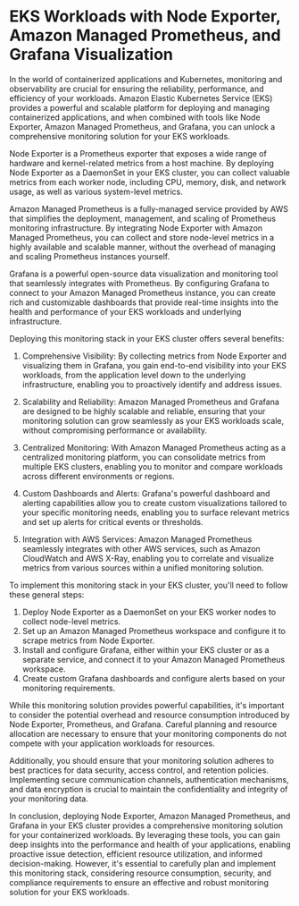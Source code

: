 # EKS Workloads with Node Exporter, Amazon Managed Prometheus, and Grafana Visualization

In the world of containerized applications and Kubernetes, monitoring and observability are crucial for ensuring the reliability, performance, and efficiency of your workloads. Amazon Elastic Kubernetes Service (EKS) provides a powerful and scalable platform for deploying and managing containerized applications, and when combined with tools like Node Exporter, Amazon Managed Prometheus, and Grafana, you can unlock a comprehensive monitoring solution for your EKS workloads.

Node Exporter is a Prometheus exporter that exposes a wide range of hardware and kernel-related metrics from a host machine. By deploying Node Exporter as a DaemonSet in your EKS cluster, you can collect valuable metrics from each worker node, including CPU, memory, disk, and network usage, as well as various system-level metrics.

Amazon Managed Prometheus is a fully-managed service provided by AWS that simplifies the deployment, management, and scaling of Prometheus monitoring infrastructure. By integrating Node Exporter with Amazon Managed Prometheus, you can collect and store node-level metrics in a highly available and scalable manner, without the overhead of managing and scaling Prometheus instances yourself.

Grafana is a powerful open-source data visualization and monitoring tool that seamlessly integrates with Prometheus. By configuring Grafana to connect to your Amazon Managed Prometheus instance, you can create rich and customizable dashboards that provide real-time insights into the health and performance of your EKS workloads and underlying infrastructure.

Deploying this monitoring stack in your EKS cluster offers several benefits:

1. Comprehensive Visibility: By collecting metrics from Node Exporter and visualizing them in Grafana, you gain end-to-end visibility into your EKS workloads, from the application level down to the underlying infrastructure, enabling you to proactively identify and address issues.

2. Scalability and Reliability: Amazon Managed Prometheus and Grafana are designed to be highly scalable and reliable, ensuring that your monitoring solution can grow seamlessly as your EKS workloads scale, without compromising performance or availability.

3. Centralized Monitoring: With Amazon Managed Prometheus acting as a centralized monitoring platform, you can consolidate metrics from multiple EKS clusters, enabling you to monitor and compare workloads across different environments or regions.

4. Custom Dashboards and Alerts: Grafana's powerful dashboard and alerting capabilities allow you to create custom visualizations tailored to your specific monitoring needs, enabling you to surface relevant metrics and set up alerts for critical events or thresholds.

5. Integration with AWS Services: Amazon Managed Prometheus seamlessly integrates with other AWS services, such as Amazon CloudWatch and AWS X-Ray, enabling you to correlate and visualize metrics from various sources within a unified monitoring solution.

To implement this monitoring stack in your EKS cluster, you'll need to follow these general steps:

1. Deploy Node Exporter as a DaemonSet on your EKS worker nodes to collect node-level metrics.
2. Set up an Amazon Managed Prometheus workspace and configure it to scrape metrics from Node Exporter.
3. Install and configure Grafana, either within your EKS cluster or as a separate service, and connect it to your Amazon Managed Prometheus workspace.
4. Create custom Grafana dashboards and configure alerts based on your monitoring requirements.

While this monitoring solution provides powerful capabilities, it's important to consider the potential overhead and resource consumption introduced by Node Exporter, Prometheus, and Grafana. Careful planning and resource allocation are necessary to ensure that your monitoring components do not compete with your application workloads for resources.

Additionally, you should ensure that your monitoring solution adheres to best practices for data security, access control, and retention policies. Implementing secure communication channels, authentication mechanisms, and data encryption is crucial to maintain the confidentiality and integrity of your monitoring data.

In conclusion, deploying Node Exporter, Amazon Managed Prometheus, and Grafana in your EKS cluster provides a comprehensive monitoring solution for your containerized workloads. By leveraging these tools, you can gain deep insights into the performance and health of your applications, enabling proactive issue detection, efficient resource utilization, and informed decision-making. However, it's essential to carefully plan and implement this monitoring stack, considering resource consumption, security, and compliance requirements to ensure an effective and robust monitoring solution for your EKS workloads.